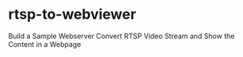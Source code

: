 # rtsp-to-webviewer
Build a Sample Webserver Convert RTSP Video Stream and Show the Content in a Webpage
